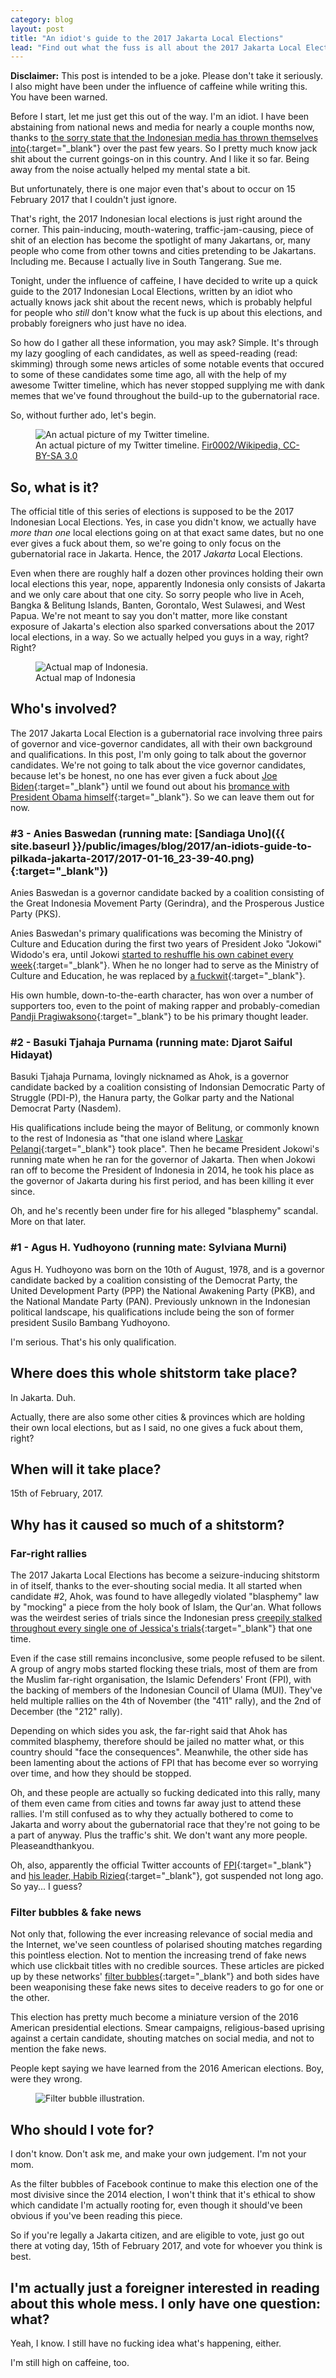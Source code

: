 ```yaml
---
category: blog
layout: post
title: "An idiot's guide to the 2017 Jakarta Local Elections"
lead: "Find out what the fuss is all about the 2017 Jakarta Local Elections, as told by someone who has no idea what the fuss it's all about. I don't know. I'm high on caffeine right now."
---
```


<div class="message">
  <strong>Disclaimer:</strong> This post is intended to be a joke. Please don't take it seriously. I also might have been under the influence of caffeine while writing this. You have been warned.
</div>

Before I start, let me just get this out of the way. I'm an idiot. I have been abstaining from national news and media for nearly a couple months now, thanks to [the sorry state that the Indonesian media has thrown themselves into](https://twitter.com/remotivi/status/796607405077495808){:target="_blank"} over the past few years. So I pretty much know jack shit about the current goings-on in this country. And I like it so far. Being away from the noise actually helped my mental state a bit.

But unfortunately, there is one major even that's about to occur on 15 February 2017 that I couldn't just ignore.

That's right, the 2017 Indonesian local elections is just right around the corner. This pain-inducing, mouth-watering, traffic-jam-causing, piece of shit of an election has become the spotlight of many Jakartans, or, many people who come from other towns and cities pretending to be Jakartans. Including me. Because I actually live in South Tangerang. Sue me.

Tonight, under the influence of caffeine, I have decided to write up a quick guide to the 2017 Indonesian Local Elections, written by an idiot who actually knows jack shit about the recent news, which is probably helpful for people who *still* don't know what the fuck is up about this elections, and probably foreigners who just have no idea.

So how do I gather all these information, you may ask? Simple. It's through my lazy googling of each candidates, as well as speed-reading (read: skimming) through some news articles of some notable events that occured to some of these candidates some time ago, all with the help of my awesome Twitter timeline, which has never stopped supplying me with dank memes that we've found throughout the build-up to the gubernatorial race.

So, without further ado, let's begin.

<figure>
  <img src="{{ site.baseurl }}/public/images/blog/2017/an-idiots-guide-to-pilkada-jakarta-2017/Large_bonfire.jpg" alt="An actual picture of my Twitter timeline.">
  <figcaption>An actual picture of my Twitter timeline. <a href="https://en.wikipedia.org/wiki/File:Large_bonfire.jpg" target="_blank">Fir0002/Wikipedia, CC-BY-SA 3.0</a></figcaption>
</figure>

## So, what is it?

The official title of this series of elections is supposed to be the 2017 Indonesian Local Elections. Yes, in case you didn't know, we actually have *more than one* local elections going on at that exact same dates, but no one ever gives a fuck about them, so we're going to only focus on the gubernatorial race in Jakarta. Hence, the 2017 *Jakarta* Local Elections.

Even when there are roughly half a dozen other provinces holding their own local elections this year, nope, apparently Indonesia only consists of Jakarta and we only care about that one city. So sorry people who live in Aceh, Bangka & Belitung Islands, Banten, Gorontalo, West Sulawesi, and West Papua. We're not meant to say you don't matter, more like constant exposure of Jakarta's election also sparked conversations about the 2017 local elections, in a way. So we actually helped you guys in a way, right? Right?

<figure>
  <img src="{{ site.baseurl }}/public/images/blog/2017/an-idiots-guide-to-pilkada-jakarta-2017/jakarta23.gif" alt="Actual map of Indonesia.">
  <figcaption>Actual map of Indonesia</figcaption>
</figure>

## Who's involved?

The 2017 Jakarta Local Election is a gubernatorial race involving three pairs of governor and vice-governor candidates, all with their own background and qualifications. In this post, I'm only going to talk about the governor candidates. We're not going to talk about the vice governor candidates, because let's be honest, no one has ever given a fuck about [Joe Biden](https://en.wikipedia.org/wiki/Joe_Biden){:target="_blank"} until we found out about his [bromance with President Obama himself](https://twitter.com/VP/status/761253705341480962){:target="_blank"}. So we can leave them out for now.

### #3 - Anies Baswedan (running mate: [Sandiaga Uno]({{ site.baseurl }}/public/images/blog/2017/an-idiots-guide-to-pilkada-jakarta-2017/2017-01-16_23-39-40.png){:target="_blank"})

Anies Baswedan is a governor candidate backed by a coalition consisting of the Great Indonesia Movement Party (Gerindra), and the Prosperous Justice Party (PKS).

Anies Baswedan's primary qualifications was becoming the Ministry of Culture and Education during the first two years of President Joko "Jokowi" Widodo's era, until Jokowi [started to reshuffle his own cabinet every week](http://regional.kompas.com/read/2016/07/28/09293911/survei.netizen.sambut.positif.sri.mulyani.dan.sedih.anies.baswedan.diganti){:target="_blank"}. When he no longer had to serve as the Ministry of Culture and Education, he was replaced by [a fuckwit](http://nasional.kompas.com/read/2016/08/08/12441701/mendikbud.usul.siswa.bersekolah.seharian.penuh.wapres.kalla.setuju){:target="_blank"}.

His own humble, down-to-the-earth character, has won over a number of supporters too, even to the point of making rapper and probably-comedian [Pandji Pragiwaksono](https://twitter.com/pandji){:target="_blank"} to be his primary thought leader.

### #2 - Basuki Tjahaja Purnama (running mate: Djarot Saiful Hidayat)

Basuki Tjahaja Purnama, lovingly nicknamed as Ahok, is a governor candidate backed by a coalition consisting of Indonsian Democratic Party of Struggle (PDI-P), the Hanura party, the Golkar party and the National Democrat Party (Nasdem).

His qualifications include being the mayor of Belitung, or commonly known to the rest of Indonesia as "that one island where [Laskar Pelangi](https://id.wikipedia.org/wiki/Laskar_Pelangi){:target="_blank"} took place". Then he became President Jokowi's running mate when he ran for the governor of Jakarta. Then when Jokowi ran off to become the President of Indonesia in 2014, he took his place as the governor of Jakarta during his first period, and has been killing it ever since.

Oh, and he's recently been under fire for his alleged "blasphemy" scandal. More on that later.

### #1 - Agus H. Yudhoyono (running mate: Sylviana Murni)

Agus H. Yudhoyono was born on the 10th of August, 1978, and is a governor candidate backed by a coalition consisting of the Democrat Party, the United Development Party (PPP) the National Awakening Party (PKB), and the National Mandate Party (PAN). Previously unknown in the Indonesian political landscape, his qualifications include being the son of former president Susilo Bambang Yudhoyono.

I'm serious. That's his only qualification.

## Where does this whole shitstorm take place?

In Jakarta. Duh.

Actually, there are also some other cities & provinces which are holding their own local elections, but as I said, no one gives a fuck about them, right?

## When will it take place?

15th of February, 2017.

## Why has it caused so much of a shitstorm?

### Far-right rallies

The 2017 Jakarta Local Elections has become a seizure-inducing shitstorm in of itself, thanks to the ever-shouting social media. It all started when candidate #2, Ahok, was found to have allegedly violated "blasphemy" law by "mocking" a piece from the holy book of Islam, the Qur'an. What follows was the weirdest series of trials since the Indonesian press [creepily stalked throughout every single one of Jessica's trials](https://www.youtube.com/watch?v=KUrLK8gpIK0){:target="_blank"} that one time.

Even if the case still remains inconclusive, some people refused to be silent. A group of angry mobs started flocking these trials, most of them are from the Muslim far-right organisation, the Islamic Defenders' Front (FPI), with the backing of members of the Indonesian Council of Ulama (MUI). They've held multiple rallies on the 4th of November (the "411" rally), and the 2nd of December (the "212" rally).

Depending on which sides you ask, the far-right said that Ahok has commited blasphemy, therefore should be jailed no matter what, or this country should "face the consequences". Meanwhile, the other side has been lamenting about the actions of FPI that has become ever so worrying over time, and how they should be stopped.

Oh, and these people are actually so fucking dedicated into this rally, many of them even came from cities and towns far away just to attend these rallies. I'm still confused as to why they actually bothered to come to Jakarta and worry about the gubernatorial race that they're not going to be a part of anyway. Plus the traffic's shit. We don't want any more people. Pleaseandthankyou.

Oh, also, apparently the official Twitter accounts of [FPI](https://twitter.com/DPP_FPI){:target="_blank"} and [his leader, Habib Rizieq](https://twitter.com/syihabrizieq){:target="_blank"}, got suspended not long ago. So yay... I guess?

### Filter bubbles & fake news

Not only that, following the ever increasing relevance of social media and the Internet, we've seen countless of polarised shouting matches regarding this pointless election. Not to mention the increasing trend of fake news which use clickbait titles with no credible sources. These articles are picked up by these networks' [filter bubbles](https://www.youtube.com/watch?v=B8ofWFx525s){:target="_blank"} and both sides have been weaponising these fake news sites to deceive readers to go for one or the other.

This election has pretty much become a miniature version of the 2016 American presidential elections. Smear campaigns, religious-based uprising against a certain candidate, shouting matches on social media, and not to mention the fake news.

People kept saying we have learned from the 2016 American elections. Boy, were they wrong.

<figure>
  <img src="{{ site.baseurl }}/public/images/blog/2017/an-idiots-guide-to-pilkada-jakarta-2017/1402939456108132.jpg" alt="Filter bubble illustration.">
</figure>

## Who should I vote for?

I don't know. Don't ask me, and make your own judgement. I'm not your mom.

As the filter bubbles of Facebook continue to make this election one of the most divisive since the 2014 election, I won't think that it's ethical to show which candidate I'm actually rooting for, even though it should've been obvious if you've been reading this piece.

So if you're legally a Jakarta citizen, and are eligible to vote, just go out there at voting day, 15th of February 2017, and vote for whoever you think is best.

## I'm actually just a foreigner interested in reading about this whole mess. I only have one question: what?

Yeah, I know. I still have no fucking idea what's happening, either.

I'm still high on caffeine, too.
